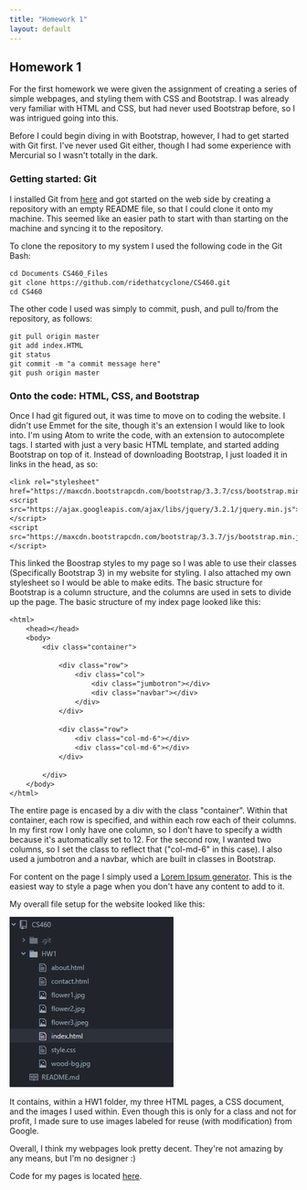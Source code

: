 ```yaml
---
title: "Homework 1"
layout: default
---
```


## Homework 1
For the first homework we were given the assignment of creating a series of simple webpages, and styling them with CSS and Bootstrap. I was already very familiar with HTML and CSS, but had never used Bootstrap before, so I was intrigued going into this.

Before I could begin diving in with Bootstrap, however, I had to get started with Git first. I've never used Git either, though I had some experience with Mercurial so I wasn't totally in the dark.

### Getting started: Git
I installed Git from [here](https://git-scm.com/) and got started on the web side by creating a repository with an empty README file, so that I could clone it onto my machine. This seemed like an easier path to start with than starting on the machine and syncing it to the repository.

To clone the repository to my system I used the following code in the Git Bash:

```
cd Documents CS460_Files
git clone https://github.com/ridethatcyclone/CS460.git
cd CS460
```

The other code I used was simply to commit, push, and pull to/from the repository, as follows:

```
git pull origin master
git add index.HTML
git status
git commit -m "a commit message here"
git push origin master
```

### Onto the code: HTML, CSS, and Bootstrap
Once I had git figured out, it was time to move on to coding the website. I didn't use Emmet for the site, though it's an extension I would like to look into. I'm using Atom to write the code, with an extension to autocomplete tags. I started with just a very basic HTML template, and started adding Bootstrap on top of it. Instead of downloading Bootstrap, I just loaded it in links in the head, as so:

```
<link rel="stylesheet" href="https://maxcdn.bootstrapcdn.com/bootstrap/3.3.7/css/bootstrap.min.css">
<script src="https://ajax.googleapis.com/ajax/libs/jquery/3.2.1/jquery.min.js"></script>
<script src="https://maxcdn.bootstrapcdn.com/bootstrap/3.3.7/js/bootstrap.min.js"></script>
```

This linked the Boostrap styles to my page so I was able to use their classes (Specifically Bootstrap 3) in my website for styling. I also attached my own stylesheet so I would be able to make edits. The basic structure for Bootstrap is a column structure, and the columns are used in sets to divide up the page. The basic structure of my index page looked like this:

```
<html>
    <head></head>
    <body>
        <div class="container">

            <div class="row">
                <div class="col">
                    <div class="jumbotron"></div>
                    <div class="navbar"></div>
                </div>
            </div>

            <div class="row">
                <div class="col-md-6"></div>
                <div class="col-md-6"></div>
            </div>

        </div>
    </body>
</html>
```

The entire page is encased by a div with the class "container". Within that container, each row is specified, and within each row each of their columns. In my first row I only have one column, so I don't have to specify a width because it's automatically set to 12. For the second row, I wanted two columns, so I set the class to reflect that ("col-md-6" in this case). I also used a jumbotron and a navbar, which are built in classes in Bootstrap.

For content on the page I simply used a [Lorem Ipsum generator](http://www.lipsum.com/). This is the easiest way to style a page when you don't have any content to add to it.

My overall file setup for the website looked like this:

![Image of File System](files.PNG)

It contains, within a HW1 folder, my three HTML pages, a CSS document, and the images I used within. Even though this is only for a class and not for profit, I made sure to use images labeled for reuse (with modification) from Google.

Overall, I think my webpages look pretty decent. They're not amazing by any means, but I'm no designer :)

Code for my pages is located [here](https://github.com/ridethatcyclone/CS460/tree/master/HW1).
